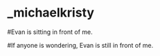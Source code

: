 # _michaelkristy

#Evan is sitting in front of me.

#If anyone is wondering, Evan is still in front of me.
